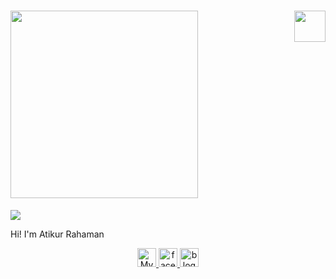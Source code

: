 <h1><i><img src="https://blogger.googleusercontent.com/img/a/AVvXsEjznplLBOyBLXj1lnFj-457JdSwJ7GkWPAqm_ulo2-9NsJdxELOYpEvixNisLxE-QMyFzYLA4-rB_YbgmLo7kPVSEKLM6aTq8By_YMJ_mkk8jU90T3K5vDr6giu3RMxzp4vm_TFDaD_h0KTz7qsb13tbE-ScFeXLyAt1vqdEx2rAsxLFfMnDR11qSnr=s16000" width="300px"></i><img align='right' src="https://media.giphy.com/media/mGcNjsfWAjY5AEZNw6/giphy.gif" width="50"></h1>


<img src="https://blogger.googleusercontent.com/img/a/AVvXsEg2LDfa56wU9Ix9TEXlVJWFLcbkXQetrKVljFlqqIFaqZxvexNNReZg2L3WDla18MWj_9zgmEEm9tPmxmdTnGxBR-lS0NXaOUsCvGRGfMyAjRAjCT7jq01B8aiOsjUWyzyhDlnATE3I2ORhR_GU_mI2wKrJR9OWfa_4jAeJT3lts7KNAZtIjRJeXPCv=s16000">


<p>Hi! I'm Atikur Rahaman</p>


<p align="center"> <a href="#" target="_blank" rel="noreferrer"> <img src="https://cdn3.iconfinder.com/data/icons/internet-23/64/ICFcomp1-512.png" title="My Website" alt="My Website" width="30" height="30"/> </a> <a href="#" target="_blank" rel="noreferrer"> <img src="https://cdn2.iconfinder.com/data/icons/black-white-social-media/32/online_social_media_facebook-512.png" title="facebook" alt="facebook" width="30" height="30"/> </a> <a href="#" target="_blank" rel="noreferrer"> <img src="https://cdn4.iconfinder.com/data/icons/social-media-free-13/32/Blogger_social_media_logo-512.png" title="blog" alt="blog" width="30" height="30"/> </p>
